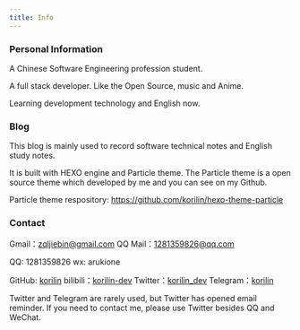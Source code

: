 ```yaml
---
title: Info
---
```


### Personal Information

A Chinese Software Engineering profession student.

A full stack developer. Like the Open Source, music and Anime.

Learning development technology and English now.

### Blog

This blog is mainly used to record software technical notes and English study notes.

It is built with HEXO engine and Particle theme.
The Particle theme is a open source theme which developed by me and you can see on my Github.

Particle theme respository: https://github.com/korilin/hexo-theme-particle

### Contact

Gmail：zqljiebin@gmail.com
QQ Mail：1281359826@qq.com

QQ: 1281359826
wx: arukione

GitHub: [korilin](https://github.com/korilin)
bilibili：[korilin-dev](https://space.bilibili.com/109823533)
Twitter：[korilin_dev](https://twitter.com/korilin_dev)
Telegram：[korilin](https://t.me/korilin)

Twitter and Telegram are rarely used, but Twitter has opened email reminder.
If you need to contact me, please use Twitter besides QQ and WeChat.
